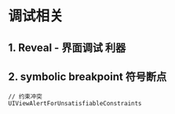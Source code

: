 # 调试相关
## 1. Reveal - 界面调试 利器
## 2. symbolic breakpoint 符号断点

```
// 约束冲突
UIViewAlertForUnsatisfiableConstraints

```

